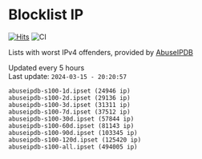 # Blocklist IP

[![Hits](https://hits.seeyoufarm.com/api/count/incr/badge.svg?url=https%3A%2F%2Fgithub.com%2Fborestad%2Fblocklist-ip%2F&count_bg=%2379C83D&title_bg=%23555555&icon=&icon_color=%23E7E7E7&title=hits&edge_flat=false)](https://hits.seeyoufarm.com)  ![CI](https://img.shields.io/github/workflow/status/borestad/blocklist-ip/CI?style=flat-square)

Lists with worst IPv4 offenders, provided by [AbuseIPDB](https://www.abuseipdb.com/)

<!-- FOOTER-PLACEHOLDER -->
Updated every 5 hours<br>
Last update: `2024-03-15 - 20:20:57`
```
abuseipdb-s100-1d.ipset (24946 ip)
abuseipdb-s100-2d.ipset (29136 ip)
abuseipdb-s100-3d.ipset (31311 ip)
abuseipdb-s100-7d.ipset (37512 ip)
abuseipdb-s100-30d.ipset (57844 ip)
abuseipdb-s100-60d.ipset (81143 ip)
abuseipdb-s100-90d.ipset (103345 ip)
abuseipdb-s100-120d.ipset (125420 ip)
abuseipdb-s100-all.ipset (494005 ip)
```
